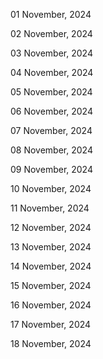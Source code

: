 01 November, 2024

02 November, 2024

03 November, 2024

04 November, 2024

05 November, 2024

06 November, 2024

07 November, 2024

08 November, 2024

09 November, 2024

10 November, 2024

11 November, 2024

12 November, 2024

13 November, 2024

14 November, 2024

15 November, 2024

16 November, 2024

17 November, 2024

18 November, 2024